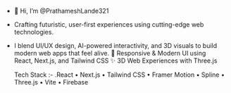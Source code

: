 - 👋 Hi, I’m @PrathameshLande321
- Crafting futuristic, user-first experiences using cutting-edge web technologies.
- I blend UI/UX design, AI-powered interactivity, and 3D visuals to build modern web apps that feel alive.
  🎨 Responsive & Modern UI using React, Next.js, and Tailwind CSS
✨ 3D Web Experiences with Three.js

   Tech Stack :-
.React • Next.js  • Tailwind CSS • Framer Motion • Spline • Three.js • Vite • Firebase

<!---
PrathameshLande321/PrathameshLande321 is a ✨ special ✨ repository because its `README.md` (this file) appears on your GitHub profile.
You can click the Preview link to take a look at your changes.
--->
